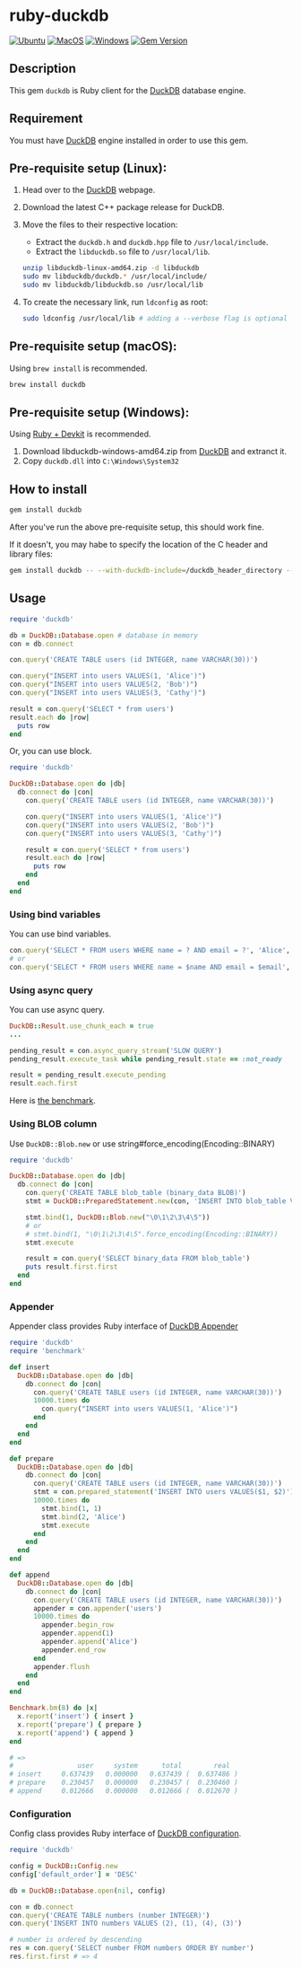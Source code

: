 # ruby-duckdb

[![Ubuntu](https://github.com/suketa/ruby-duckdb/workflows/Ubuntu/badge.svg)](https://github.com/suketa/ruby-duckdb/actions?query=workflow%3AUbuntu)
[![MacOS](https://github.com/suketa/ruby-duckdb/workflows/MacOS/badge.svg)](https://github.com/suketa/ruby-duckdb/actions?query=workflow%3AMacOS)
[![Windows](https://github.com/suketa/ruby-duckdb/workflows/Windows/badge.svg)](https://github.com/suketa/ruby-duckdb/actions?query=workflow%3AWindows)
[![Gem Version](https://badge.fury.io/rb/duckdb.svg)](https://badge.fury.io/rb/duckdb)

## Description

This gem `duckdb` is Ruby client for the [DuckDB](https://www.duckdb.org) database engine.

## Requirement

You must have [DuckDB](https://www.duckdb.org) engine installed in order to use this gem.

## Pre-requisite setup (Linux):
1. Head over to the [DuckDB](https://duckdb.org/) webpage.

2. Download the latest C++ package release for DuckDB.

3. Move the files to their respective location:
    - Extract the `duckdb.h` and `duckdb.hpp` file to `/usr/local/include`.
    - Extract the `libduckdb.so` file to `/usr/local/lib`.

    ```sh
    unzip libduckdb-linux-amd64.zip -d libduckdb
    sudo mv libduckdb/duckdb.* /usr/local/include/
    sudo mv libduckdb/libduckdb.so /usr/local/lib
    ```

4. To create the necessary link, run `ldconfig` as root:

    ```sh
    sudo ldconfig /usr/local/lib # adding a --verbose flag is optional - but this will let you know if the libduckdb.so library has been linked
    ```

## Pre-requisite setup (macOS):

Using `brew install` is recommended.

```sh
brew install duckdb
```

## Pre-requisite setup (Windows):

Using [Ruby + Devkit](https://rubyinstaller.org/downloads/) is recommended.

1. Download libduckdb-windows-amd64.zip from [DuckDB](https://github.com/duckdb/duckdb/releases) and extranct it.
2. Copy `duckdb.dll` into `C:\Windows\System32`

## How to install

```sh
gem install duckdb
```

After you've run the above pre-requisite setup, this should work fine.

If it doesn't, you may habe to specify the location of the C header and library files:

```sh
gem install duckdb -- --with-duckdb-include=/duckdb_header_directory --with-duckdb-lib=/duckdb_library_directory
```

## Usage

```ruby
require 'duckdb'

db = DuckDB::Database.open # database in memory
con = db.connect

con.query('CREATE TABLE users (id INTEGER, name VARCHAR(30))')

con.query("INSERT into users VALUES(1, 'Alice')")
con.query("INSERT into users VALUES(2, 'Bob')")
con.query("INSERT into users VALUES(3, 'Cathy')")

result = con.query('SELECT * from users')
result.each do |row|
  puts row
end
```

Or, you can use block.

```ruby
require 'duckdb'

DuckDB::Database.open do |db|
  db.connect do |con|
    con.query('CREATE TABLE users (id INTEGER, name VARCHAR(30))')

    con.query("INSERT into users VALUES(1, 'Alice')")
    con.query("INSERT into users VALUES(2, 'Bob')")
    con.query("INSERT into users VALUES(3, 'Cathy')")

    result = con.query('SELECT * from users')
    result.each do |row|
      puts row
    end
  end
end
```

### Using bind variables

You can use bind variables.

```ruby
con.query('SELECT * FROM users WHERE name = ? AND email = ?', 'Alice', 'alice@example.com')
# or
con.query('SELECT * FROM users WHERE name = $name AND email = $email', name: 'Alice', email: 'alice@example.com')
```

### Using async query

You can use async query.

```ruby
DuckDB::Result.use_chunk_each = true
...

pending_result = con.async_query_stream('SLOW QUERY')
pending_result.execute_task while pending_result.state == :not_ready

result = pending_result.execute_pending
result.each.first
```

Here is [the benchmark](./benchmark/async_query.rb).

### Using BLOB column

Use `DuckDB::Blob.new` or use string#force_encoding(Encoding::BINARY)

```ruby
require 'duckdb'

DuckDB::Database.open do |db|
  db.connect do |con|
    con.query('CREATE TABLE blob_table (binary_data BLOB)')
    stmt = DuckDB::PreparedStatement.new(con, 'INSERT INTO blob_table VALUES ($1)')

    stmt.bind(1, DuckDB::Blob.new("\0\1\2\3\4\5"))
    # or
    # stmt.bind(1, "\0\1\2\3\4\5".force_encoding(Encoding::BINARY))
    stmt.execute

    result = con.query('SELECT binary_data FROM blob_table')
    puts result.first.first
  end
end
```

### Appender

Appender class provides Ruby interface of [DuckDB Appender](https://duckdb.org/docs/data/appender)

```ruby
require 'duckdb'
require 'benchmark'

def insert
  DuckDB::Database.open do |db|
    db.connect do |con|
      con.query('CREATE TABLE users (id INTEGER, name VARCHAR(30))')
      10000.times do
        con.query("INSERT into users VALUES(1, 'Alice')")
      end
    end
  end
end

def prepare
  DuckDB::Database.open do |db|
    db.connect do |con|
      con.query('CREATE TABLE users (id INTEGER, name VARCHAR(30))')
      stmt = con.prepared_statement('INSERT INTO users VALUES($1, $2)')
      10000.times do
        stmt.bind(1, 1)
        stmt.bind(2, 'Alice')
        stmt.execute
      end
    end
  end
end

def append
  DuckDB::Database.open do |db|
    db.connect do |con|
      con.query('CREATE TABLE users (id INTEGER, name VARCHAR(30))')
      appender = con.appender('users')
      10000.times do
        appender.begin_row
        appender.append(1)
        appender.append('Alice')
        appender.end_row
      end
      appender.flush
    end
  end
end

Benchmark.bm(8) do |x|
  x.report('insert') { insert }
  x.report('prepare') { prepare }
  x.report('append') { append }
end

# =>
#                user     system      total        real
# insert     0.637439   0.000000   0.637439 (  0.637486 )
# prepare    0.230457   0.000000   0.230457 (  0.230460 )
# append     0.012666   0.000000   0.012666 (  0.012670 )
```

### Configuration

Config class provides Ruby interface of [DuckDB configuration](https://duckdb.org/docs/api/c/config).

```ruby
require 'duckdb'

config = DuckDB::Config.new
config['default_order'] = 'DESC'

db = DuckDB::Database.open(nil, config)

con = db.connect
con.query('CREATE TABLE numbers (number INTEGER)')
con.query('INSERT INTO numbers VALUES (2), (1), (4), (3)')

# number is ordered by descending
res = con.query('SELECT number FROM numbers ORDER BY number')
res.first.first # => 4
```
